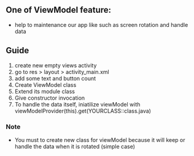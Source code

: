 ## One of ViewModel feature:
- help to maintenance our app like such as screen rotation and handle data

## Guide
1. create new empty views activity
2. go to res > layout > activity_main.xml
3. add some text and button count
4. Create ViewModel class
5. Extend its module class
6. Give constructor invocation
7. To handle the data itself, iniatilize viewModel with viewModelProvider(this).get(YOURCLASS::class.java)

### Note
- You must to create new class for viewModel because it will keep or handle the data when it is rotated (simple case)
